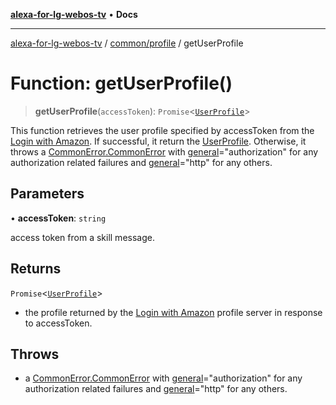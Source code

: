 [**alexa-for-lg-webos-tv**](../../../README.md) • **Docs**

***

[alexa-for-lg-webos-tv](../../../modules.md) / [common/profile](../README.md) / getUserProfile

# Function: getUserProfile()

> **getUserProfile**(`accessToken`): `Promise`\<[`UserProfile`](../interfaces/UserProfile.md)\>

This function retrieves the user profile specified by accessToken from the
[Login with Amazon](https://developer.amazon.com/apps-and-games/login-with-amazon).
If successful, it return the [UserProfile](../interfaces/UserProfile.md). Otherwise, it throws a
[CommonError.CommonError](../../error/classes/CommonError.md) with
[general](../../error/interfaces/CommonErrorOptions.md#general)="authorization" for
any authorization related failures and
[general](../../error/interfaces/CommonErrorOptions.md#general)="http" for any
others.

## Parameters

• **accessToken**: `string`

access token from a skill message.

## Returns

`Promise`\<[`UserProfile`](../interfaces/UserProfile.md)\>

- the profile returned by the
[Login with Amazon](https://developer.amazon.com/apps-and-games/login-with-amazon)
profile server in response to accessToken.

## Throws

- a [CommonError.CommonError](../../error/classes/CommonError.md) with
[general](../../error/interfaces/CommonErrorOptions.md#general)="authorization" for
any authorization related failures and
[general](../../error/interfaces/CommonErrorOptions.md#general)="http" for any
others.
